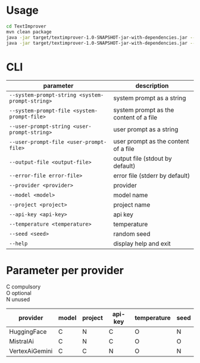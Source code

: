 # Usage
```bash
cd TextImprover
mvn clean package
java -jar target/textimprover-1.0-SNAPSHOT-jar-with-dependencies.jar --user-prompt-string "Hello!" --system-prompt-string "You are a humorist. You always answer with jokes." --provider HuggingFace --model "mistralai/Mistral-7B-Instruct-v0.3" --api-key $HUGGINGFACEHUB_API_TOKEN
java -jar target/textimprover-1.0-SNAPSHOT-jar-with-dependencies.jar --user-prompt-string "Hello!" --system-prompt-string "You are a humorist. You always answer with jokes." --provider MistralAi --model "mistral-small" --api-key $MISTRALAI_API_TOKEN
```

# CLI
| parameter                                       | description                            |
| ----------------------------------------------- | -------------------------------------- |
| `--system-prompt-string <system-prompt-string>` | system prompt as a string              |
| `--system-prompt-file <system-prompt-file>`     | system prompt as the content of a file |
| `--user-prompt-string <user-prompt-string>`     | user prompt as a string                |
| `--user-prompt-file <user-prompt-file>`         | user prompt as the content of a file   |
| `--output-file <output-file>`                   | output file (stdout by default)        |
| `--error-file error-file>`                      | error file (stderr by default)         |
| `--provider <provider>`                         | provider                               |
| `--model <model>`                               | model name                             |
| `--project <project>`                           | project name                           |
| `--api-key <api-key>`                           | api key                                |
| `--temperature <temperature>`                   | temperature                            |
| `--seed <seed>`                                 | random seed                            |
| `--help`                                        | display help and exit                  |

# Parameter per provider
C compulsory  
O optional  
N unused

| provider       | model | project | api-key | temperature | seed |
| -------------- | ----- | ------- | ------- | ----------- | ---- |
| HuggingFace    | C     | N       | C       | O           | N    |
| MistralAi      | C     | N       | C       | O           | O    |
| VertexAiGemini | C     | C       | N       | O           | N    |
